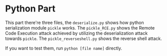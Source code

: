 # Python Part

This part there're three files, the `deserialize.py` shows how python serialization module  `pickle` works. The `pickle_RCE.py` shows the Remote Code Execution attack achieved by utilizing the deserialization attack towards `pickle`. The `pickle_reverseshell.py` shows the reverse shell attack.

If you want to test them, run `python [file name]` directly.

